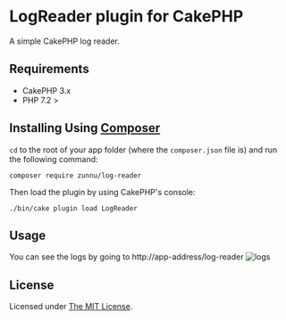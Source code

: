 # LogReader plugin for CakePHP

A simple CakePHP log reader.

## Requirements
* CakePHP 3.x
* PHP 7.2 >

## Installing Using [Composer][composer]

`cd` to the root of your app folder (where the `composer.json` file is) and run the following command:

```
composer require zunnu/log-reader
```

Then load the plugin by using CakePHP's console:

```
./bin/cake plugin load LogReader
```

## Usage
You can see the logs by going to
http://app-address/log-reader
<img src="https://i.imgur.com/8sCwLBh.png" alt="logs">

## License

Licensed under [The MIT License][mit].

[cakephp]:http://cakephp.org
[composer]:http://getcomposer.org
[mit]:http://www.opensource.org/licenses/mit-license.php